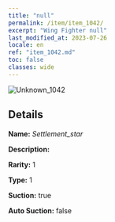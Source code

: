 ```yaml
---
title: "null"
permalink: /item/item_1042/
excerpt: "Wing Fighter null"
last_modified_at: 2023-07-26
locale: en
ref: "item_1042.md"
toc: false
classes: wide
---
```



 ![Unknown_1042](/images/item/Settlement_star_p.png)



## Details

 **Name:** *Settlement_star* 

 **Description:** 

 **Rarity:** 1 

 **Type:** 1 

 **Suction:** true 

 **Auto Suction:** false 


